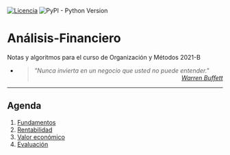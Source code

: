 [![Licencia](https://img.shields.io/badge/license-MIT-blue.svg)](http://kmonsoor.mit-license.org/) ![PyPI - Python Version](https://img.shields.io/pypi/pyversions/matplotlib)

# Análisis-Financiero
Notas y algoritmos para el curso de Organización y Métodos 2021-B

* > <i>"Nunca invierta en un negocio que usted no puede entender."</i><br>
<cite style="display:block; text-align: right">[Warren Buffett](https://es.wikipedia.org/wiki/Warren_Buffett)</cite>


---
## Agenda
1. [Fundamentos][1]
1. [Rentabilidad][2]
1. [Valor económico][3]
1. [Evaluación][4]


[1]: https://github.com/GiancarloBenavides/Analisis-Financiero/tree/main/1-Analisis-financiero.ipynb
[2]: https://github.com/GiancarloBenavides/Analisis-Financiero/tree/main/2-Interes.ipynb
[3]: https://github.com/GiancarloBenavides/Analisis-Financiero/tree/main/3-Valor-economico.ipynb
[4]: https://github.com/GiancarloBenavides/Analisis-Financiero/tree/main/4-Valoración-de-proyectos.ipynb

